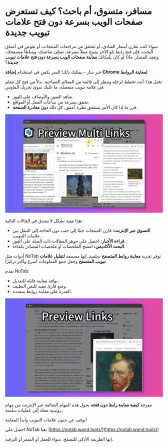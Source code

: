 # مسافر، متسوق، أم باحث؟ كيف تستعرض صفحات الويب بسرعة دون فتح علامات تبويب جديدة

سواء كنت تقارن أسعار الفنادق، أو تتحقق من مراجعات المنتجات، أو تغوص في أعماق البحث، فإن فتح رابط تلو الآخر يصبح مملاً بسرعة. تمتلئ شاشتك، ويتباطأ متصفحك، وتفقد المسار. ماذا لو كان بإمكانك **معاينة صفحات الويب بسرعة دون فتح علامات تبويب جديدة**؟

خبر سار – يمكنك ذلك! السر يكمن في استخدام **إضافة Chrome لمعاينة الروابط**.

تخيل هذا: أنت تخطط لرحلة وتنظر إلى قائمة من المعالم السياحية. بدلاً من فتح كل معلم في علامة تبويب منفصلة، ما عليك سوى تحريك الماوس.

*   شاهد الصور والأوصاف على الفور.
*   تحقق بسرعة من ساعات العمل أو المواقع.
*   قرر ما إذا كان الأمر يستحق نظرة أعمق، كل ذلك **دون مغادرة الصفحة**.

![معاينة روابط السفر](../images/notab1.png)

هذا مفيد بشكل لا يصدق في الحالات التالية:

*   **التسوق عبر الإنترنت:** قارن المنتجات جنبًا إلى جنب دون الحاجة إلى التنقل بين علامات التبويب.
*   **قراءة الأخبار:** احصل على جوهر المقالات ذات الصلة على الفور.
*   **البحث الأكاديمي:** امسح الملخصات أو ملخصات المصادر بكفاءة.

أدوات مثل NoTab توفر تجربة **معاينة روابط المتصفح** سلسة. إنها مصممة **لتقليل علامات تبويب المتصفح** وجعل جمع المعلومات أسرع وأكثر تركيزًا.

تقدم NoTab:

*   نوافذ معاينة قابلة للتعديل.
*   وضع قارئ مفيد للنص النظيف.
*   القدرة على معاينة روابط متعددة.

![خيارات نافذة معاينة NoTab](../images/notab2.png)

معرفة **كيفية معاينة رابط دون فتحه** يحول هذه المهام الشائعة عبر الإنترنت من مهام روتينية مملة إلى عمليات سلسة.

توقف عن جنون علامات التبويب وابدأ المعاينة!

احصل على NoTab هنا: [https://notab.wand.tools/](https://notab.wand.tools/)

إنها الطريقة الأذكى للتصفح، سواء للعمل أو السفر أو الترفيه.
